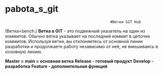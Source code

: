 # pabota_s_git
                                                    #Ветки GIT Hub

  (Ветка=bench.)
  **Ветка в GIT** - это подвижный указатель на один из коммитов. Обычно ветка указывает на последний коммит в цепочке коммитов.
Используя ветки, вы отклоняетесь от основной линии разработки и продолжаете работу независимо от неё, не  вмешиваясь в основную линию.

  **Master = main = основная ветка**
  **Release - готовый продукт**
  **Develop - разработка**
  **Feature - дополнительная функция**
